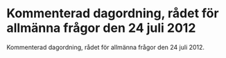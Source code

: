 # Kommenterad dagordning, rådet för allmänna frågor den 24 juli 2012

Kommenterad dagordning, rådet för allmänna frågor den 24 juli 2012\.

